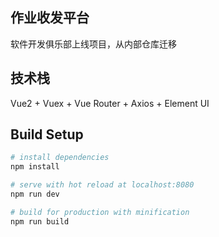 ## 作业收发平台

软件开发俱乐部上线项目，从内部仓库迁移

## 技术栈

Vue2 + Vuex + Vue Router + Axios + Element UI

## Build Setup

```bash
# install dependencies
npm install

# serve with hot reload at localhost:8080
npm run dev

# build for production with minification
npm run build
```
